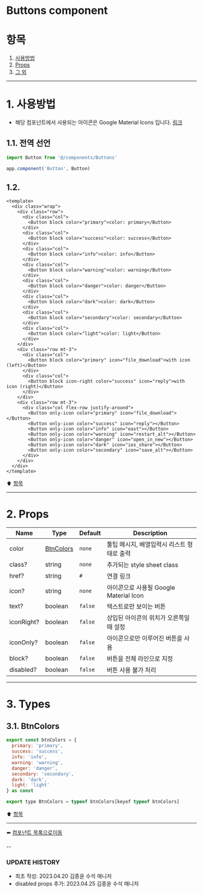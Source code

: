 # Buttons component

# 항목

1. [사용방법](#1-사용방법)
2. [Props](#2-props)
3. [그 외](#3-그-외)

---

# 1. 사용방법
* 해당 컴포넌트에서 사용되는 아이콘은 Google Material Icons 입니다. [링크](https://fonts.google.com/icons?selected=Material+Icons:replay:&icon.style=Filled&icon.set=Material+Icons)

## 1.1. 전역 선언
```typescript
import Button from '@/components/Buttons'

app.component('Button', Button)
```

## 1.2.
```vue
<template>
  <div class="wrap">
    <div class="row">
      <div class="col">
        <Button block color="primary">color: primary</Button>
      </div>
      <div class="col">
        <Button block color="success">color: success</Button>
      </div>
      <div class="col">
        <Button block color="info">color: info</Button>
      </div>
      <div class="col">
        <Button block color="warning">color: warning</Button>
      </div>
      <div class="col">
        <Button block color="danger">color: danger</Button>
      </div>
      <div class="col">
        <Button block color="dark">color: dark</Button>
      </div>
      <div class="col">
        <Button block color="secondary">color: secondary</Button>
      </div>
      <div class="col">
        <Button block color="light">color: light</Button>
      </div>
    </div>
    <div class="row mt-3">
      <div class="col">
        <Button block color="primary" icon="file_download">with icon (left)</Button>
      </div>
      <div class="col">
        <Button block icon-right color="success" icon="reply">with icon (right)</Button>
      </div>
    </div>
    <div class="row mt-3">
      <div class="col flex-row justify-around">
        <Button only-icon color="primary" icon="file_download"></Button>
        <Button only-icon color="success" icon="reply"></Button>
        <Button only-icon color="info" icon="east"></Button>
        <Button only-icon color="warning" icon="restart_alt"></Button>
        <Button only-icon color="danger" icon="open_in_new"></Button>
        <Button only-icon color="dark" icon="ios_share"></Button>
        <Button only-icon color="secondary" icon="save_alt"></Button>
      </div>
    </div>
  </div>
</template>
```

:arrow_up: [항목](#항목)

---

# 2. Props
| Name | Type | Default | Description |
|-------|---- |---------|-------------|
| color | [BtnColors](#31-BtnColors) | <code>none</code> | 툴팁 메시지, 배열입력시 리스트 형태로 출력 |
| class? | string | <code>none</code> | 추가되는 style sheet class |
| href? | string | <code>#</code> | 연결 링크 |
| icon? | string | <code>none</code> | 아이콘으로 사용될 Google Material Icon |
| text? | boolean | <code>false</code> | 텍스트로만 보이는 버튼 |
| iconRight? | boolean | <code>false</code> | 상입된 아이콘의 위치가 오른쪽일때 설정 |
| iconOnly? | boolean | <code>false</code> | 아이콘으로만 이루어진 버튼을 사용 |
| block? | boolean | <code>false</code> | 버튼을 전체 라인으로 지정 |
| disabled? | boolean | <code>false</code> | 버튼 사용 불가 처리 |

---

# 3. Types
## 3.1. BtnColors
```javascript
export const btnColors = {
  primary: 'primary',
  success: 'success',
  info: 'info',
  warning: 'warning',
  danger: 'danger',
  secondary: 'secondary',
  dark: 'dark',
  light: 'light'
} as const

export type BtnColors = typeof btnColors[keyof typeof btnColors]
```

:arrow_up: [항목](#항목)

---

:arrow_left: [컴포넌트 목록으로이동](https://github.com/dream-insight/ts-vue3/components)

--

### UPDATE HISTORY

* 최초 작성: 2023.04.20 김종윤 수석 매니저
* disabled props 추가: 2023.04.25 김종윤 수석 매니저